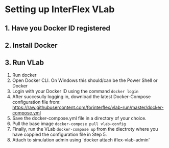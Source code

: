 # Setting up InterFlex VLab

## 1. Have you Docker ID registered

## 2. Install Docker

## 3. Run VLab

1. Run docker 
2. Open Docker CLI. On Windows this should/can be the Power Shell or Docker
3. Login with your Docker ID using the command `docker login`
4. After succesully logging in, download the latest Docker-Compose configuration file from: https://raw.githubusercontent.com/forinterflex/vlab-run/master/docker-compose.yml
5. Save the docker-compose.yml file in a directory of your choice.
6. Pull the base image `docker-compose pull vlab-config`
7. Finally, run the VLab `docker-compose up` from the diectroty where you have coppied the configuration file in Step 5.
8. Attach to simulation admin using `docker attach iflex-vlab-admin'

